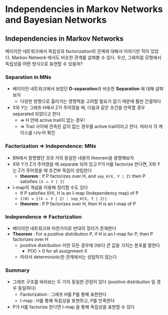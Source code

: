 # Independencies in Markov Networks and Bayesian Networks

## Independencies in Markov Networks

베이지안 네트워크에서 독립성과 factorization의 관계에 대해서 이야기한 적이 있었다. Markov Network 에서도 비슷한 관계를 살펴볼 수 있다. 우선, 그래피컬 모형에서 독립성을 어떤 방식으로 표현할 수 있을까?

### Separation in MNs

* 베이지안 네트워크에서 보았던 **D-separation**과 비슷한 **Separation** 에 대해 살펴보자
    * 다양한 방향으로 흘러가는 영향력을 고려할 필요가 없기 때문에 훨씬 간결하다
* X와 Y는 그래프 H에서 Z가 주어졌을 때, 다음과 같은 조건을 만족할 경우 separated 되었다고 한다
    * => H 안에 active trail이 없는 경우!
    * => Trail 사이에 관측된 값이 없는 경우를 active trail이라고 한다. 따라서 각 케이스를 나누어 확인

### Factorization => Independence: MNs

* BN에서 증명했던 것과 거의 동일한 내용의 theorem을 증명해보자
* X와 Y가 Z가 주어졌을 때 separate 되어 있고 P가 H를 factorize 한다면, X와 Y는 Z가 주어졌을 때 조건부 독립이 성립한다
    * **theorem** : If P factorizes over H, and `sep_H(X, Y | Z)` then P satisfies `(X ㅗ Y | Z)`
* I-map의 개념을 이용해 정리할 수도 있다
    * If P satisfies I(H), H is an I-map (Independency map) of P
    * `I(H) = {(X ㅗ Y | Z) : sep_H(X, Y | Z)}`
    * **theorem** : If P factorizes over H, then H is an I-map of P

### Independence => Factorization

* 베이지안 네트워크와 마찬가지로 반대의 정리가 존재한다
* **Theorem** : For a positive distribution P, if H is an I-map for P, then P factorizes over H
    * positive distribution 이란 모든 경우에 0보다 큰 값을 가지는 분포를 말한다
        * P(X) > 0 for all assignment X
    * 따라서 deterministic한 관계에서는 성립하지 않는다

### Summary

* 그래프 구조를 바라보는 두 가지 동일한 관점이 있다 (positive distribution 일 경우 동일하다)
    * Factorization : 그래프 H를 P를 통해 표현한다
    * I-map : H를 통해 독립성을 표현하고, P를 만족한다
* P가 H를 factorize 한다면 I-map 을 통해 독립성을 표현할 수 있다
